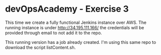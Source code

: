 # devOpsAcademy - Exercise 3

This time we create a fully functional Jenkins instance over AWS. The running instance is under http://34.195.111.166/ the credentials will be provided through email to not add it to the repo.

This running version has a job already created. I'm using this same repo to download the script listContent.sh.
